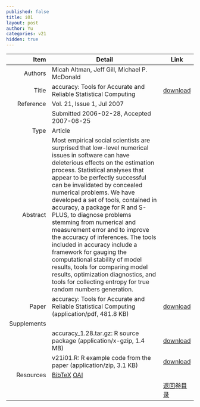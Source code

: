 ```yaml
---
published: false
title: i01
layout: post
author: Yu
categories: v21
hidden: true
---
```


| Item | Detail | Link |
|---:|---|---|
| Authors | Micah Altman, Jeff Gill, Michael P. McDonald| |
| Title |accuracy: Tools for Accurate and Reliable Statistical Computing | [download](http://www.jstatsoft.org/v21/i01/paper) |
| Reference |Vol. 21, Issue 1, Jul 2007 | |
| | Submitted 2006-02-28, Accepted 2007-06-25| | 
| Type | Article| |
| Abstract | Most empirical social scientists are surprised that low-level numerical issues in software can have deleterious effects on the estimation process. Statistical analyses that appear to be perfectly successful can be invalidated by concealed numerical problems. We have developed a set of tools, contained in accuracy, a package for R and S-PLUS, to diagnose problems stemming from numerical and measurement error and to improve the accuracy of inferences. The tools included in accuracy include a framework for gauging the computational stability of model results, tools for comparing model results, optimization diagnostics, and tools for collecting entropy for true random numbers generation.| |
| Paper | accuracy: Tools for Accurate and Reliable Statistical Computing  (application/pdf, 481.8 KB)| [download](http://www.jstatsoft.org/v21/i01/paper) |
| Supplements | | |
| |accuracy_1.28.tar.gz: R source package  (application/x-gzip, 1.4 MB)|  [download](http://www.jstatsoft.org/v21/i01/supp/1) |
| |v21i01.R: R example code from the paper  (application/zip, 3.1 KB)|  [download](http://www.jstatsoft.org/v21/i01/supp/2) |
| Resources | [BibTeX](http://www.jstatsoft.org/v21/i01/bibtex) [OAI](http://www.jstatsoft.org/oai?verb=GetRecord&identifier=oai.jstatsoft/v21/i01&prefix=oai_dc)| |
| |  | [返回卷目录]({{site.baseurl}}/volume/v21.html) |
